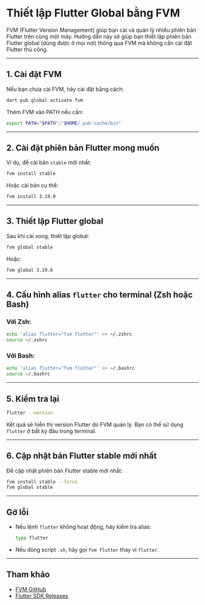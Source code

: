 # Thiết lập Flutter Global bằng FVM

FVM (Flutter Version Management) giúp bạn cài và quản lý nhiều phiên bản Flutter trên cùng một máy. Hướng dẫn này sẽ giúp bạn thiết lập phiên bản Flutter global (dùng được ở mọi nơi) thông qua FVM mà không cần cài đặt Flutter thủ công.

---

## 1. Cài đặt FVM

Nếu bạn chưa cài FVM, hãy cài đặt bằng cách:

```bash
dart pub global activate fvm
```

Thêm FVM vào PATH nếu cần:

```bash
export PATH="$PATH":"$HOME/.pub-cache/bin"
```

---

## 2. Cài đặt phiên bản Flutter mong muốn

Ví dụ, để cài bản `stable` mới nhất:

```bash
fvm install stable
```

Hoặc cài bản cụ thể:

```bash
fvm install 3.19.0
```

---

## 3. Thiết lập Flutter global

Sau khi cài xong, thiết lập global:

```bash
fvm global stable
```

Hoặc:

```bash
fvm global 3.19.0
```

---

## 4. Cấu hình alias `flutter` cho terminal (Zsh hoặc Bash)

### Với Zsh:

```bash
echo 'alias flutter="fvm flutter"' >> ~/.zshrc
source ~/.zshrc
```

### Với Bash:

```bash
echo 'alias flutter="fvm flutter"' >> ~/.bashrc
source ~/.bashrc
```

---

## 5. Kiểm tra lại

```bash
flutter --version
```

Kết quả sẽ hiển thị version Flutter do FVM quản lý. Bạn có thể sử dụng `flutter` ở bất kỳ đâu trong terminal.

---

## 6. Cập nhật bản Flutter stable mới nhất

Để cập nhật phiên bản Flutter stable mới nhất:

```bash
fvm install stable --force
fvm global stable
```

---

## Gỡ lỗi

- Nếu lệnh `flutter` không hoạt động, hãy kiểm tra alias:
  
  ```bash
  type flutter
  ```

- Nếu dùng script `.sh`, hãy gọi `fvm flutter` thay vì `flutter`.

---

## Tham khảo

- [FVM GitHub](https://github.com/fvmapp/fvm)
- [Flutter SDK Releases](https://docs.flutter.dev/release/whats-new)
